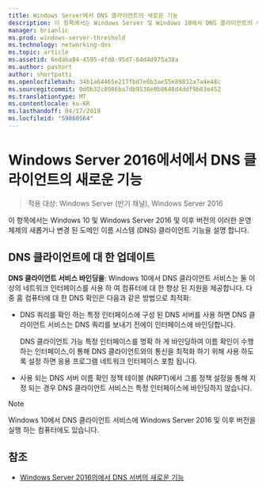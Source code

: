 ```yaml
---
title: Windows Server에서 DNS 클라이언트의 새로운 기능
description: 이 항목에서는 Windows Server 및 Windows 10에서 DNS 클라이언트의 새로운 기능의 개요를 제공합니다.
manager: brianlic
ms.prod: windows-server-threshold
ms.technology: networking-dns
ms.topic: article
ms.assetid: 6edaba84-4595-4fd8-95d7-64d4d975a38a
ms.author: pashort
author: shortpatti
ms.openlocfilehash: 34b1a64465e217fbd7e6b3ae55e89832a7a4e48c
ms.sourcegitcommit: 0d0b32c8986ba7db9536e0b8648d4ddf9b03e452
ms.translationtype: MT
ms.contentlocale: ko-KR
ms.lasthandoff: 04/17/2019
ms.locfileid: "59860564"
---
```

# <a name="whats-new-in-dns-client-in-windows-server-2016"></a>Windows Server 2016에서에서 DNS 클라이언트의 새로운 기능

>적용 대상: Windows Server (반기 채널), Windows Server 2016

이 항목에서는 Windows 10 및 Windows Server 2016 및 이후 버전의 이러한 운영 체제의 새롭거나 변경 된 도메인 이름 시스템 (DNS) 클라이언트 기능을 설명 합니다.
  
## <a name="updates-to-dns-client"></a>DNS 클라이언트에 대 한 업데이트

**DNS 클라이언트 서비스 바인딩을**: Windows 10에서 DNS 클라이언트 서비스는 둘 이상의 네트워크 인터페이스를 사용 하 여 컴퓨터에 대 한 향상 된 지원을 제공합니다. 다중 홈 컴퓨터에 대 한 DNS 확인은 다음과 같은 방법으로 최적화:  
  
-   DNS 쿼리를 확인 하는 특정 인터페이스에 구성 된 DNS 서버를 사용 하면 DNS 클라이언트 서비스는 DNS 쿼리를 보내기 전에이 인터페이스에 바인딩합니다.  
  
    DNS 클라이언트 가능 특정 인터페이스를 명확 하 게 바인딩하여 이름 확인이 수행 하는 인터페이스,이 통해 DNS 클라이언트와의 통신을 최적화 하기 위해 사용 하도록 설정 하면 응용 프로그램 네트워크 인터페이스 포함 됩니다.  
  
-   사용 되는 DNS 서버 이름 확인 정책 테이블 (NRPT)에서 그룹 정책 설정을 통해 지정 되는 경우 DNS 클라이언트 서비스는 특정 인터페이스에 바인딩하지 않습니다.  
  
> [!NOTE]  
> Windows 10에서 DNS 클라이언트 서비스에 Windows Server 2016 및 이후 버전을 실행 하는 컴퓨터에도 있습니다.  
  
## <a name="see-also"></a>참조  
  
-   [Windows Server 2016의에서 DNS 서버의 새로운 기능](What-s-New-in-DNS-Server.md)  
  

